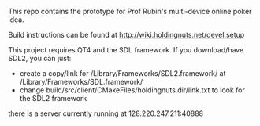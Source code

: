 This repo contains the prototype for Prof Rubin's multi-device online poker idea.

Build instructions can be found at http://wiki.holdingnuts.net/devel:setup

This project requires QT4 and the SDL framework.
If you download/have SDL2, you can just:
 - create a copy/link for /Library/Frameworks/SDL2.framework/ at /Library/Frameworks/SDL.framework/
 - change build/src/client/CMakeFiles/holdingnuts.dir/link.txt to look for the SDL2 framework

there is a server currently running at 128.220.247.211:40888